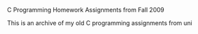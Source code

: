 C Programming Homework Assignments from Fall 2009

This is an archive of my old C programming assignments from uni
